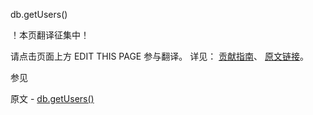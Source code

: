  db.getUsers()

 ！本页翻译征集中！

请点击页面上方 EDIT THIS PAGE 参与翻译。
详见：
[贡献指南]( https://github.com/whaleal/MongoDB-Manual-zh/blob/master/CONTRIBUTING.md )、
[原文链接](  https://docs.mongodb.com/manual/reference/method/db.getUsers/  )。

 参见

原文 - [db.getUsers()]( https://docs.mongodb.com/manual/reference/method/db.getUsers/ )

